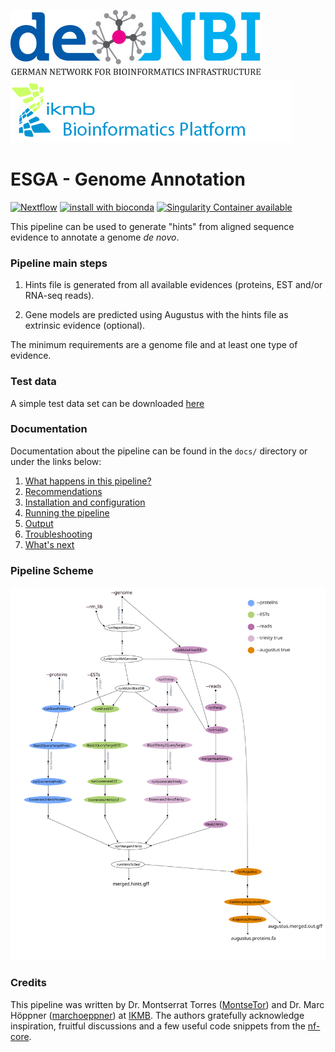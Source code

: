 ![](images/deNBI_logo.jpg) ![](images/ikmb_bfx_logo.png) 

# ESGA - Genome Annotation 

[![Nextflow](https://img.shields.io/badge/nextflow-%E2%89%A50.30.0-brightgreen.svg)](https://www.nextflow.io/)
[![install with bioconda](https://img.shields.io/badge/install%20with-bioconda-brightgreen.svg)](http://bioconda.github.io/)
[![Singularity Container available](https://img.shields.io/badge/singularity-available-7E4C74.svg)](http://singularity.lbl.gov)

This pipeline can be used to generate "hints" from aligned sequence evidence to annotate a genome *de novo*. 

### Pipeline main steps  

1. Hints file is generated from all available evidences (proteins, EST and/or RNA-seq reads). 

2. Gene models are predicted using Augustus with the hints file as extrinsic evidence (optional). 

The minimum requirements are a genome file and at least one type of evidence. 

### Test data

A simple test data set can be downloaded [here](https://drive.google.com/open?id=1VFqLnRJiuj5Vhj2KCOdY58jwxZKkkMVU) 
 
### Documentation 

Documentation about the pipeline can be found in the `docs/` directory or under the links below:

1. [What happens in this pipeline?](docs/pipeline.md)
2. [Recommendations](docs/recommendations.md)
3. [Installation and configuration](docs/installation.md)
4. [Running the pipeline](docs/usage.md)
5. [Output](docs/output.md)
6. [Troubleshooting](docs/troubleshooting.md)
7. [What's next](docs/whatsnext.md)

### Pipeline Scheme 

![](images/Pipeline_dag.svg) 

### Credits 

This pipeline was written by Dr. Montserrat Torres ([MontseTor](https://github.com/MontseTor)) and Dr. Marc Höppner ([marchoeppner](https://github.com/marchoeppner)) at [IKMB](http://www.ikmb.uni-kiel.de).
The authors gratefully acknowledge inspiration, fruitful discussions and a few useful code snippets from the [nf-core](https://www.nf-co.re).
